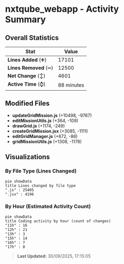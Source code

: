 # nxtqube_webapp - Activity Summary 

## Overall Statistics

| Stat                   | Value                                                             |
| ---------------------- | ----------------------------------------------------------------- |
| **Lines Added** (➕)   | 17101                                          |
| **Lines Removed** (➖) | 12500                                        |
| **Net Change** (↕)    | 4601                |
| **Active Time** (⌚)   | 88 minutes |


## Modified Files
- **updateGridMission.js** (+10498, -9767)
- **editMissionUtils.js** (+364, -109)
- **drawGrid.js** (+1174, -249)
- **createGridMission.jsx** (+3085, -1111)
- **editGridManager.js** (+672, -86)
- **gridMissionUtils.js** (+1308, -1178)

## Visualizations

### By File Type (Lines Changed)

```mermaid
pie showData
title Lines changed by file type
".js" : 25405
".jsx" : 4196
```

### By Hour (Estimated Activity Count)

```mermaid
pie showData
title Coding activity by hour (count of changes)
"11h" : 16
"12h" : 21
"13h" : 3
"15h" : 14
"16h" : 7
"17h" : 8
```


> **Last Updated:** 30/09/2025, 17:15:05